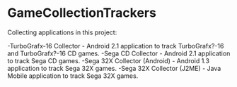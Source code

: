 # GameCollectionTrackers
Collecting applications in this project:

-TurboGrafx-16 Collector - Android 2.1 application to track TurboGrafx?-16 and TurboGrafx?-16 CD games.
-Sega CD Collector - Android 2.1 application to track Sega CD games.
-Sega 32X Collector (Android) - Android 1.3 application to track Sega 32X games.
-Sega 32X Collector (J2ME) - Java Mobile application to track Sega 32X games. 

